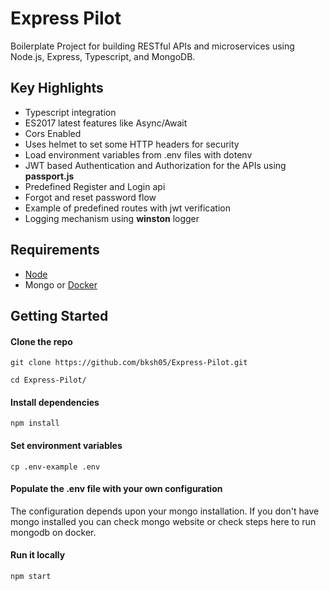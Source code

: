 # Express Pilot

Boilerplate Project for building RESTful APIs and microservices using Node.js, Express, Typescript, and MongoDB.


## Key Highlights
<ul>
  <li> Typescript integration </li>
  <li> ES2017 latest features like Async/Await </li>
  <li> Cors Enabled </li>
  <li> Uses helmet to set some HTTP headers for security </li>
  <li> Load environment variables from .env files with dotenv </li>
  <li> JWT based Authentication and Authorization for the APIs using <b>passport.js</b></li>
  <li> Predefined Register and Login api</li>
  <li> Forgot and reset password flow</l1>
  <li> Example of predefined routes with jwt verification </li>
  <li> Logging mechanism using <b>winston</b> logger </li>
</ul>


## Requirements
<ul>
  <li> <a href="https://nodejs.org/en/download/current/" target="_blank">Node</a> </li>
  <li> Mongo or <a href="">Docker</a></li>
</ul>


## Getting Started

#### Clone the repo
```
git clone https://github.com/bksh05/Express-Pilot.git

cd Express-Pilot/
```

#### Install dependencies
```
npm install
```

#### Set environment variables
```
cp .env-example .env
```

#### Populate the .env file with your own configuration

  The configuration depends upon your mongo installation. If you don't have mongo installed you can check mongo website or check steps here to run mongodb on docker.
  
#### Run it locally
```
npm start
```
